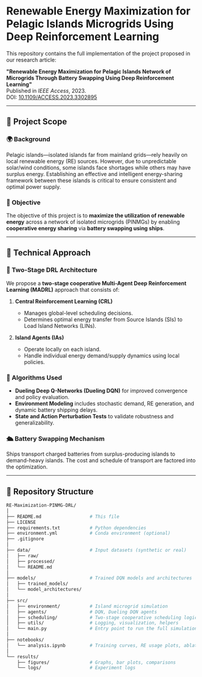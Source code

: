 # Renewable Energy Maximization for Pelagic Islands Microgrids Using Deep Reinforcement Learning

This repository contains the full implementation of the project proposed in our research article:

**"Renewable Energy Maximization for Pelagic Islands Network of Microgrids Through Battery Swapping Using Deep Reinforcement Learning"**  
Published in *IEEE Access*, 2023.  
DOI: [10.1109/ACCESS.2023.3302895](https://doi.org/10.1109/ACCESS.2023.3302895)

---

## 📘 Project Scope

### 🌍 Background
Pelagic islands—isolated islands far from mainland grids—rely heavily on local renewable energy (RE) sources. However, due to unpredictable solar/wind conditions, some islands face shortages while others may have surplus energy. Establishing an effective and intelligent energy-sharing framework between these islands is critical to ensure consistent and optimal power supply.

### 🎯 Objective
The objective of this project is to **maximize the utilization of renewable energy** across a network of isolated microgrids (PINMGs) by enabling **cooperative energy sharing** via **battery swapping using ships**.

---

## 🧠 Technical Approach

### 🔁 Two-Stage DRL Architecture
We propose a **two-stage cooperative Multi-Agent Deep Reinforcement Learning (MADRL)** approach that consists of:

1. **Central Reinforcement Learning (CRL)**  
   - Manages global-level scheduling decisions.
   - Determines optimal energy transfer from Source Islands (SIs) to Load Island Networks (LINs).

2. **Island Agents (IAs)**  
   - Operate locally on each island.
   - Handle individual energy demand/supply dynamics using local policies.

### 🧮 Algorithms Used
- **Dueling Deep Q-Networks (Dueling DQN)** for improved convergence and policy evaluation.
- **Environment Modeling** includes stochastic demand, RE generation, and dynamic battery shipping delays.
- **State and Action Perturbation Tests** to validate robustness and generalizability.

### 🛳️ Battery Swapping Mechanism
Ships transport charged batteries from surplus-producing islands to demand-heavy islands. The cost and schedule of transport are factored into the optimization.

---

## 📂 Repository Structure

```bash
RE-Maximization-PINMG-DRL/
│
├── README.md                  # This file
├── LICENSE
├── requirements.txt           # Python dependencies
├── environment.yml            # Conda environment (optional)
├── .gitignore
│
├── data/                      # Input datasets (synthetic or real)
│   ├── raw/
│   ├── processed/
│   └── README.md
│
├── models/                    # Trained DQN models and architectures
│   ├── trained_models/
│   └── model_architectures/
│
├── src/
│   ├── environment/           # Island microgrid simulation
│   ├── agents/                # DQN, Dueling DQN agents
│   ├── scheduling/            # Two-stage cooperative scheduling logic
│   ├── utils/                 # Logging, visualization, helpers
│   └── main.py                # Entry point to run the full simulation
│
├── notebooks/
│   └── analysis.ipynb         # Training curves, RE usage plots, ablation
│
└── results/
    ├── figures/               # Graphs, bar plots, comparisons
    └── logs/                  # Experiment logs
